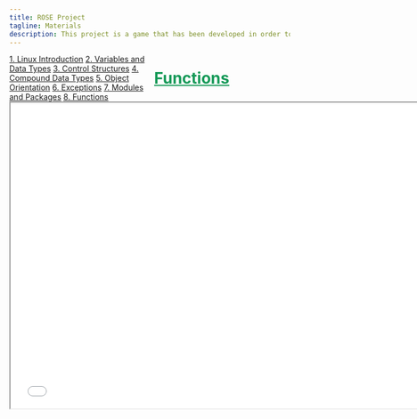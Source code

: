 ```yaml
---
title: ROSE Project
tagline: Materials
description: This project is a game that has been developed in order to help teach kids Python
---
```

<html>
<style>
.vertical-menu {
    float: left;
    width: 260px;
}

.vertical-menu a {
    color: #34689C;
    display: block;
    padding: 12px;
    text-decoration: none;
}

.vertical-menu a:hover {
    background-color: #ccc;
}

.holder {
	margin-left: 260px;
	padding-left: 50px;
}
</style>
<body>

<div class="vertical-menu">
    <a href="linux_intro.html">1. Linux Introduction</a>
    <a href="variables_data_types.html">2. Variables and Data Types</a>
    <a href="control_structures.html">3. Control Structures</a>
    <a href="compound_data_types.html">4. Compound Data Types</a>
    <a href="#">5. Object Orientation</a>
    <a href="exceptions.html">6. Exceptions</a>
    <a href="modules_packages.html">7. Modules and Packages</a>
    <a href="functions.html">8. Functions</a>
</div>

<div class="holder">
    <h1 style="color:#159957;"><a href="course_materials/functions.html#" target="_blank" style="color: #159957">Functions</a></h1>
    <iframe src="course_materials/functions.html#/"
    width="750" height="550"></iframe>
    <br><br>
</div>

</body>
</html>
